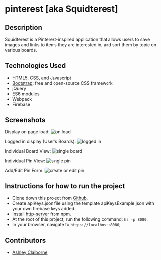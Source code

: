 # pinterest [aka Squidterest]

## Description
Squidterest is a Pinterest-inspired application that allows users to save images and links to items they are interested in, and sort them by topic on various boards.

## Technologies Used

* HTML5, CSS, and Javascript
* [Bootstrap](https://getbootstrap.com/): free and open-source CSS framework
* jQuery
* ES6 modules
* Webpack
* Firebase

## Screenshots
Display on page load:
![on load](https://raw.githubusercontent.com/aclai4067/pinterest/master/screenshots/squidterest-logged-out.png)

Logged in display (User's Boards):
![logged in](https://raw.githubusercontent.com/aclai4067/pinterest/master/screenshots/squidterest_logged_in.png)

Individual Board View:
![single board](https://raw.githubusercontent.com/aclai4067/pinterest/master/screenshots/squidterest_single_board.png)

Individual Pin View:
![single pin](https://raw.githubusercontent.com/aclai4067/pinterest/master/screenshots/squidterest_pin_modal.png)

Add/Edit Pin Form:
![create or edit pin](https://raw.githubusercontent.com/aclai4067/pinterest/master/screenshots/squidterest_add-edit_form.png)



## Instructions for how to run the project

* Clone down this project from [Github](https://github.com/aclai4067/pinterest).
* Create apiKeys.json file using the template apiKeysExample.json with your own firebase keys added.
* Install [http-server](https://www.npmjs.com/package/http-server) from npm.
* At the root of this project, run the following command: `hs -p 8080`.
* In your browser, navigate to `https://localhost:8080`;

## Contributors

* [Ashley Claiborne](https://github.com/aclai4067)